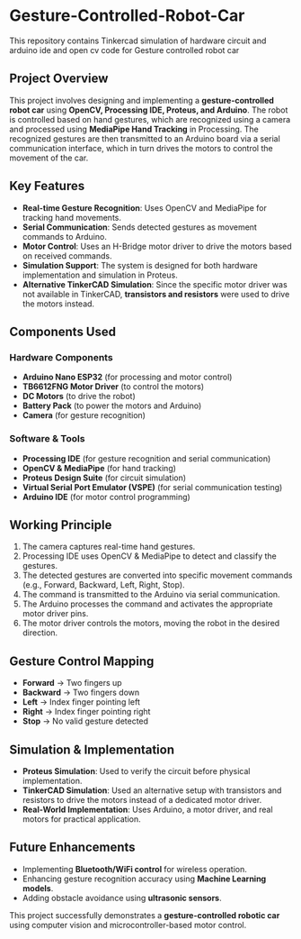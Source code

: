 # Gesture-Controlled-Robot-Car
This repository contains Tinkercad simulation of hardware circuit and arduino ide and open cv code for Gesture controlled robot car 

## Project Overview
This project involves designing and implementing a **gesture-controlled robot car** using **OpenCV, Processing IDE, Proteus, and Arduino**. The robot is controlled based on hand gestures, which are recognized using a camera and processed using **MediaPipe Hand Tracking** in Processing. The recognized gestures are then transmitted to an Arduino board via a serial communication interface, which in turn drives the motors to control the movement of the car.

## Key Features
- **Real-time Gesture Recognition**: Uses OpenCV and MediaPipe for tracking hand movements.
- **Serial Communication**: Sends detected gestures as movement commands to Arduino.
- **Motor Control**: Uses an H-Bridge motor driver to drive the motors based on received commands.
- **Simulation Support**: The system is designed for both hardware implementation and simulation in Proteus.
- **Alternative TinkerCAD Simulation**: Since the specific motor driver was not available in TinkerCAD, **transistors and resistors** were used to drive the motors instead.

## Components Used
### Hardware Components
- **Arduino Nano ESP32** (for processing and motor control)
- **TB6612FNG Motor Driver** (to control the motors)
- **DC Motors** (to drive the robot)
- **Battery Pack** (to power the motors and Arduino)
- **Camera** (for gesture recognition)

### Software & Tools
- **Processing IDE** (for gesture recognition and serial communication)
- **OpenCV & MediaPipe** (for hand tracking)
- **Proteus Design Suite** (for circuit simulation)
- **Virtual Serial Port Emulator (VSPE)** (for serial communication testing)
- **Arduino IDE** (for motor control programming)

## Working Principle
1. The camera captures real-time hand gestures.
2. Processing IDE uses OpenCV & MediaPipe to detect and classify the gestures.
3. The detected gestures are converted into specific movement commands (e.g., Forward, Backward, Left, Right, Stop).
4. The command is transmitted to the Arduino via serial communication.
5. The Arduino processes the command and activates the appropriate motor driver pins.
6. The motor driver controls the motors, moving the robot in the desired direction.

## Gesture Control Mapping
- **Forward** → Two fingers up
- **Backward** → Two fingers down
- **Left** → Index finger pointing left
- **Right** → Index finger pointing right
- **Stop** → No valid gesture detected

## Simulation & Implementation
- **Proteus Simulation**: Used to verify the circuit before physical implementation.
- **TinkerCAD Simulation**: Used an alternative setup with transistors and resistors to drive the motors instead of a dedicated motor driver.
- **Real-World Implementation**: Uses Arduino, a motor driver, and real motors for practical application.

## Future Enhancements
- Implementing **Bluetooth/WiFi control** for wireless operation.
- Enhancing gesture recognition accuracy using **Machine Learning models**.
- Adding obstacle avoidance using **ultrasonic sensors**.

This project successfully demonstrates a **gesture-controlled robotic car** using computer vision and microcontroller-based motor control.
